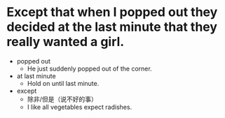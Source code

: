 # Except that when I popped out they decided at the last minute that they really wanted a girl.
- popped out
  - He just suddenly popped out of the corner.
- at last minute 
  - Hold on until last minute.
- except
  - 除非/但是（说不好的事）
  - I like all vegetables expect radishes. 